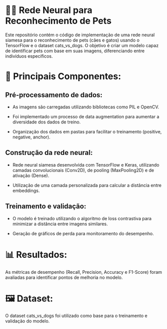 # 🐶🐱 Rede Neural para Reconhecimento de Pets
Este repositório contém o código de implementação de uma rede neural siamesa para o reconhecimento de pets (cães e gatos) usando o TensorFlow e o dataset cats_vs_dogs. O objetivo é criar um modelo capaz de identificar pets com base em suas imagens, diferenciando entre indivíduos específicos.

# 🚀 Principais Componentes:
## Pré-processamento de dados:

* As imagens são carregadas utilizando bibliotecas como PIL e OpenCV.

* Foi implementado um processo de data augmentation para aumentar a diversidade dos dados de treino.

* Organização dos dados em pastas para facilitar o treinamento (positive, negative, anchor).

## Construção da rede neural:

* Rede neural siamesa desenvolvida com TensorFlow e Keras, utilizando camadas convolucionais (Conv2D), de pooling (MaxPooling2D) e de ativação (Dense).

* Utilização de uma camada personalizada para calcular a distância entre embeddings.

## Treinamento e validação:

* O modelo é treinado utilizando o algoritmo de loss contrastiva para minimizar a distância entre imagens similares.

* Geração de gráficos de perda para monitoramento do desempenho.

# 📊 Resultados:
As métricas de desempenho (Recall, Precision, Accuracy e F1-Score) foram avaliadas para identificar pontos de melhoria no modelo.

#  🖼️ Dataset:
O dataset cats_vs_dogs foi utilizado como base para o treinamento e validação do modelo.

